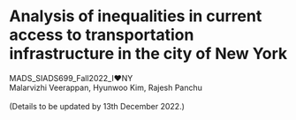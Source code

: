 # Analysis of inequalities in current access to transportation infrastructure in the city of New York
MADS_SIADS699_Fall2022_I:heart:NY
<br>
Malarvizhi Veerappan, Hyunwoo Kim, Rajesh Panchu
<br>
<br>
(Details to be updated by 13th December 2022.)